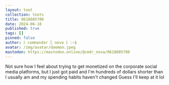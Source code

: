 ```yaml
---
layout: toot
collection: toots
title: 0618085700
date: 2024-06-18
published: true
tags: []
pinned: false
author: ⸸ commander ░ nova ⸸ :~$
avatar: /img/avatar/daemon.jpeg
mastodon: https://mastodon.online/@cmdr_nova/0618085700
---
```


Not sure how I feel about trying to get monetized on the corporate social media platforms, but I just got paid and I'm hundreds of dollars shorter than I usually am and my spending habits haven't changed Guess I'll keep at it lol
